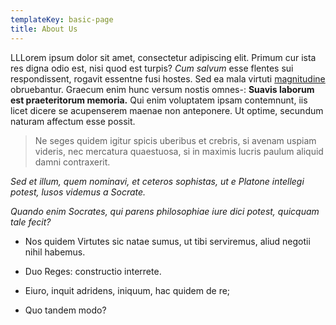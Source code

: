 ```yaml
---
templateKey: basic-page
title: About Us
---
```

LLLorem ipsum dolor sit amet, consectetur adipiscing elit. Primum cur
ista res digna odio est, nisi quod est turpis? _Cum salvum_ esse
flentes sui respondissent, rogavit essentne fusi hostes. Sed ea mala
virtuti [magnitudine](http://www.google.com) obruebantur. Graecum enim
hunc versum nostis omnes-: **Suavis laborum est praeteritorum
memoria.** Qui enim voluptatem ipsam contemnunt, iis licet dicere se
acupenserem maenae non anteponere. Ut optime, secundum naturam
affectum esse possit.


> Ne seges quidem igitur spicis uberibus et crebris, si avenam uspiam
videris, nec mercatura quaestuosa, si in maximis lucris paulum aliquid
damni contraxerit.


_Sed et illum, quem nominavi, et ceteros sophistas, ut e Platone
intellegi potest, lusos videmus a Socrate._


_Quando enim Socrates, qui parens philosophiae iure dici potest,
quicquam tale fecit?_


* Nos quidem Virtutes sic natae sumus, ut tibi serviremus, aliud
negotii nihil habemus.

* Duo Reges: constructio interrete.

* Eiuro, inquit adridens, iniquum, hac quidem de re;

* Quo tandem modo?
